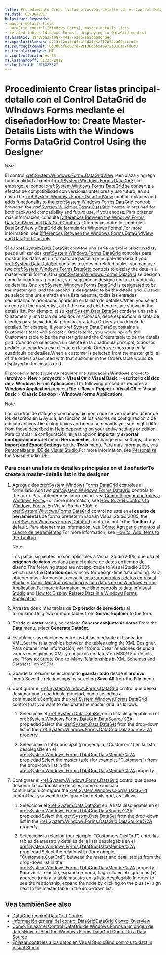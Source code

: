 ```yaml
---
title: Procedimiento Crear listas principal-detalle con el Control DataGrid de Windows Forms mediante el diseñador
ms.date: 03/30/2017
helpviewer_keywords:
- master-details lists
- DataGrid control [Windows Forms], master-details lists
- related tables [Windows Forms], displaying in DataGrid control
ms.assetid: 19438ba2-f687-4417-a2fb-ab1cd69d4ded
ms.openlocfilehash: 5773c52a1cedfe373d25d42ff78720368ecb7a5e
ms.sourcegitcommit: 6b308cf6d627d78ee36dbbae8972a310ac7fd6c8
ms.translationtype: MT
ms.contentlocale: es-ES
ms.lasthandoff: 01/23/2019
ms.locfileid: "54632782"
---
```

# <a name="how-to-create-master-details-lists-with-the-windows-forms-datagrid-control-using-the-designer"></a><span data-ttu-id="fc0a7-102">Procedimiento Crear listas principal-detalle con el Control DataGrid de Windows Forms mediante el diseñador</span><span class="sxs-lookup"><span data-stu-id="fc0a7-102">How to: Create Master-Details Lists with the Windows Forms DataGrid Control Using the Designer</span></span>

> [!NOTE]
>  <span data-ttu-id="fc0a7-103">El control <xref:System.Windows.Forms.DataGridView> reemplaza y agrega funcionalidad al control <xref:System.Windows.Forms.DataGrid>; sin embargo, el control <xref:System.Windows.Forms.DataGrid> se conserva a efectos de compatibilidad con versiones anteriores y uso futuro, en su caso.</span><span class="sxs-lookup"><span data-stu-id="fc0a7-103">The <xref:System.Windows.Forms.DataGridView> control replaces and adds functionality to the <xref:System.Windows.Forms.DataGrid> control; however, the <xref:System.Windows.Forms.DataGrid> control is retained for both backward compatibility and future use, if you choose.</span></span> <span data-ttu-id="fc0a7-104">Para obtener más información, consulte [Differences Between the Windows Forms DataGridView and DataGrid Controls](../../../../docs/framework/winforms/controls/differences-between-the-windows-forms-datagridview-and-datagrid-controls.md) (Diferencias entre los controles DataGridView y DataGrid de formularios Windows Forms).</span><span class="sxs-lookup"><span data-stu-id="fc0a7-104">For more information, see [Differences Between the Windows Forms DataGridView and DataGrid Controls](../../../../docs/framework/winforms/controls/differences-between-the-windows-forms-datagridview-and-datagrid-controls.md).</span></span>  
  
 <span data-ttu-id="fc0a7-105">Si su <xref:System.Data.DataSet> contiene una serie de tablas relacionadas, puede utilizar dos <xref:System.Windows.Forms.DataGrid> controles para mostrar los datos en un formato de pantalla principal-detallada.</span><span class="sxs-lookup"><span data-stu-id="fc0a7-105">If your <xref:System.Data.DataSet> contains a series of related tables, you can use two <xref:System.Windows.Forms.DataGrid> controls to display the data in a master-detail format.</span></span> <span data-ttu-id="fc0a7-106">Una <xref:System.Windows.Forms.DataGrid> se designa como la cuadrícula principal, y el segundo se designa como la cuadrícula de detalles.</span><span class="sxs-lookup"><span data-stu-id="fc0a7-106">One <xref:System.Windows.Forms.DataGrid> is designated to be the master grid, and the second is designated to be the details grid.</span></span> <span data-ttu-id="fc0a7-107">Cuando se selecciona una entrada en la lista maestra, todas las entradas secundarias relacionadas aparecen en la lista de detalles.</span><span class="sxs-lookup"><span data-stu-id="fc0a7-107">When you select an entry in the master list, all of the related child entries are shown in the details list.</span></span> <span data-ttu-id="fc0a7-108">Por ejemplo, si su <xref:System.Data.DataSet> contiene una tabla Customers y una tabla de pedidos relacionada, debe especificar la tabla de clientes para la cuadrícula principal y la tabla Orders y cuadrícula de detalles.</span><span class="sxs-lookup"><span data-stu-id="fc0a7-108">For example, if your <xref:System.Data.DataSet> contains a Customers table and a related Orders table, you would specify the Customers table to be the master grid and the Orders table to be the details grid.</span></span> <span data-ttu-id="fc0a7-109">Cuando se selecciona un cliente en la cuadrícula principal, todos los pedidos asociados a ese cliente en la tabla Orders se mostraría en la cuadrícula de detalles.</span><span class="sxs-lookup"><span data-stu-id="fc0a7-109">When a customer is selected from the master grid, all of the orders associated with that customer in the Orders table would be displayed in the details grid.</span></span>  
  
 <span data-ttu-id="fc0a7-110">El procedimiento siguiente requiere una **aplicación Windows** proyecto (**archivo** > **New** > **proyecto**  >  **Visual C#** o **Visual Basic** > **escritorio clásico de** > **Windows Forms Aplicación**).</span><span class="sxs-lookup"><span data-stu-id="fc0a7-110">The following procedure requires a **Windows Application** project (**File** > **New** > **Project** > **Visual C#** or **Visual Basic** > **Classic Desktop** > **Windows Forms Application**).</span></span>  
  
> [!NOTE]
>  <span data-ttu-id="fc0a7-111">Los cuadros de diálogo y comandos de menú que se ven pueden diferir de los descritos en la Ayuda, en función de los valores de configuración o de edición activos.</span><span class="sxs-lookup"><span data-stu-id="fc0a7-111">The dialog boxes and menu commands you see might differ from those described in Help depending on your active settings or edition.</span></span> <span data-ttu-id="fc0a7-112">Para cambiar la configuración, elija la opción **Importar y exportar configuraciones** del menú **Herramientas** .</span><span class="sxs-lookup"><span data-stu-id="fc0a7-112">To change your settings, choose **Import and Export Settings** on the **Tools** menu.</span></span> <span data-ttu-id="fc0a7-113">Para más información, vea [Personalizar el IDE de Visual Studio](/visualstudio/ide/personalizing-the-visual-studio-ide).</span><span class="sxs-lookup"><span data-stu-id="fc0a7-113">For more information, see [Personalize the Visual Studio IDE](/visualstudio/ide/personalizing-the-visual-studio-ide).</span></span>  
  
### <a name="to-create-a-master-details-list-in-the-designer"></a><span data-ttu-id="fc0a7-114">Para crear una lista de detalles principales en el diseñador</span><span class="sxs-lookup"><span data-stu-id="fc0a7-114">To create a master-details list in the designer</span></span>  
  
1.  <span data-ttu-id="fc0a7-115">Agregue dos <xref:System.Windows.Forms.DataGrid> controles al formulario.</span><span class="sxs-lookup"><span data-stu-id="fc0a7-115">Add two <xref:System.Windows.Forms.DataGrid> controls to the form.</span></span> <span data-ttu-id="fc0a7-116">Para obtener más información, vea [Cómo: Agregar controles a Windows Forms](../../../../docs/framework/winforms/controls/how-to-add-controls-to-windows-forms.md).</span><span class="sxs-lookup"><span data-stu-id="fc0a7-116">For more information, see [How to: Add Controls to Windows Forms](../../../../docs/framework/winforms/controls/how-to-add-controls-to-windows-forms.md).</span></span> <span data-ttu-id="fc0a7-117">En Visual Studio 2005, el <xref:System.Windows.Forms.DataGrid> control no está en el **cuadro de herramientas** de forma predeterminada.</span><span class="sxs-lookup"><span data-stu-id="fc0a7-117">In Visual Studio 2005, the <xref:System.Windows.Forms.DataGrid> control is not in the **Toolbox** by default.</span></span> <span data-ttu-id="fc0a7-118">Para obtener más información, vea [Cómo: Agregar elementos al cuadro de herramientas](https://msdn.microsoft.com/library/458e119e-17fe-450b-b889-e31c128bd7e0).</span><span class="sxs-lookup"><span data-stu-id="fc0a7-118">For more information, see [How to: Add Items to the Toolbox](https://msdn.microsoft.com/library/458e119e-17fe-450b-b889-e31c128bd7e0).</span></span>  
  
    > [!NOTE]
    >  <span data-ttu-id="fc0a7-119">Los pasos siguientes no son aplicables a Visual Studio 2005, que usa el **orígenes de datos** ventana para el enlace de datos en tiempo de diseño.</span><span class="sxs-lookup"><span data-stu-id="fc0a7-119">The following steps are not applicable to Visual Studio 2005, which uses the **Data Sources** window for design-time data binding.</span></span> <span data-ttu-id="fc0a7-120">Para obtener más información, consulte [enlazar controles a datos en Visual Studio](/visualstudio/data-tools/bind-controls-to-data-in-visual-studio) y [Cómo: Mostrar relacionados con datos en un Windows Forms Application](https://msdn.microsoft.com/library/60b1f1ec-6257-42ab-83f0-06d54ed364fd).</span><span class="sxs-lookup"><span data-stu-id="fc0a7-120">For more information, see [Bind controls to data in Visual Studio](/visualstudio/data-tools/bind-controls-to-data-in-visual-studio) and [How to: Display Related Data in a Windows Forms Application](https://msdn.microsoft.com/library/60b1f1ec-6257-42ab-83f0-06d54ed364fd).</span></span>  
  
2.  <span data-ttu-id="fc0a7-121">Arrastre dos o más tablas de **Explorador de servidores** al formulario.</span><span class="sxs-lookup"><span data-stu-id="fc0a7-121">Drag two or more tables from **Server Explorer** to the form.</span></span>  
  
3.  <span data-ttu-id="fc0a7-122">Desde el **datos** menú, seleccione **Generar conjunto de datos**.</span><span class="sxs-lookup"><span data-stu-id="fc0a7-122">From the **Data** menu, select **Generate DataSet**.</span></span>  
  
4.  <span data-ttu-id="fc0a7-123">Establecer las relaciones entre las tablas mediante el Diseñador XML.</span><span class="sxs-lookup"><span data-stu-id="fc0a7-123">Set the relationships between the tables using the XML Designer.</span></span> <span data-ttu-id="fc0a7-124">Para obtener más información, vea "Cómo: Crear relaciones de uno a varios en esquemas XML y conjuntos de datos"en MSDN.</span><span class="sxs-lookup"><span data-stu-id="fc0a7-124">For details, see "How to: Create One-to-Many Relationships in XML Schemas and Datasets" on MSDN.</span></span>  
  
5.  <span data-ttu-id="fc0a7-125">Guarde la relación seleccionando **guardar todo** desde el **archivo** menú.</span><span class="sxs-lookup"><span data-stu-id="fc0a7-125">Save the relationships by selecting **Save All** from the **File** menu.</span></span>  
  
6.  <span data-ttu-id="fc0a7-126">Configurar el <xref:System.Windows.Forms.DataGrid> control que desea designar como cuadrícula principal, como se indica a continuación:</span><span class="sxs-lookup"><span data-stu-id="fc0a7-126">Configure the <xref:System.Windows.Forms.DataGrid> control that you want to designate the master grid, as follows:</span></span>  
  
    1.  <span data-ttu-id="fc0a7-127">Seleccione el <xref:System.Data.DataSet> en la lista desplegable en el <xref:System.Windows.Forms.DataGrid.DataSource%2A> propiedad.</span><span class="sxs-lookup"><span data-stu-id="fc0a7-127">Select the <xref:System.Data.DataSet> from the drop-down list in the <xref:System.Windows.Forms.DataGrid.DataSource%2A> property.</span></span>  
  
    2.  <span data-ttu-id="fc0a7-128">Seleccione la tabla principal (por ejemplo, "Customers") en la lista desplegable en el <xref:System.Windows.Forms.DataGrid.DataMember%2A> propiedad.</span><span class="sxs-lookup"><span data-stu-id="fc0a7-128">Select the master table (for example, "Customers") from the drop-down list in the <xref:System.Windows.Forms.DataGrid.DataMember%2A> property.</span></span>  
  
7.  <span data-ttu-id="fc0a7-129">Configurar el <xref:System.Windows.Forms.DataGrid> control que desea designar la cuadrícula de detalles, como se indica a continuación:</span><span class="sxs-lookup"><span data-stu-id="fc0a7-129">Configure the <xref:System.Windows.Forms.DataGrid> control that you want to designate the details grid, as follows:</span></span>  
  
    1.  <span data-ttu-id="fc0a7-130">Seleccione el <xref:System.Data.DataSet> en la lista desplegable en el <xref:System.Windows.Forms.DataGrid.DataSource%2A> propiedad.</span><span class="sxs-lookup"><span data-stu-id="fc0a7-130">Select the <xref:System.Data.DataSet> from the drop-down list in the <xref:System.Windows.Forms.DataGrid.DataSource%2A> property.</span></span>  
  
    2.  <span data-ttu-id="fc0a7-131">Seleccione la relación (por ejemplo, "Customers.CustOrd") entre las tablas de maestro y detalles de la lista desplegable en el <xref:System.Windows.Forms.DataGrid.DataMember%2A> propiedad.</span><span class="sxs-lookup"><span data-stu-id="fc0a7-131">Select the relationship (for example, "Customers.CustOrd") between the master and detail tables from the drop-down list in the <xref:System.Windows.Forms.DataGrid.DataMember%2A> property.</span></span> <span data-ttu-id="fc0a7-132">Para ver la relación, expanda el nodo, haga clic en el signo más (**+**) aparece junto a la tabla maestra en la lista desplegable.</span><span class="sxs-lookup"><span data-stu-id="fc0a7-132">In order to see the relationship, expand the node by clicking on the plus (**+**) sign next to the master table in the drop-down list.</span></span>  
  
## <a name="see-also"></a><span data-ttu-id="fc0a7-133">Vea también</span><span class="sxs-lookup"><span data-stu-id="fc0a7-133">See also</span></span>
- [<span data-ttu-id="fc0a7-134">DataGrid (control)</span><span class="sxs-lookup"><span data-stu-id="fc0a7-134">DataGrid Control</span></span>](../../../../docs/framework/winforms/controls/datagrid-control-windows-forms.md)
- [<span data-ttu-id="fc0a7-135">Información general del control DataGrid</span><span class="sxs-lookup"><span data-stu-id="fc0a7-135">DataGrid Control Overview</span></span>](../../../../docs/framework/winforms/controls/datagrid-control-overview-windows-forms.md)
- [<span data-ttu-id="fc0a7-136">Cómo: Enlazar el Control DataGrid de Windows Forms a un origen de datos</span><span class="sxs-lookup"><span data-stu-id="fc0a7-136">How to: Bind the Windows Forms DataGrid Control to a Data Source</span></span>](../../../../docs/framework/winforms/controls/how-to-bind-the-windows-forms-datagrid-control-to-a-data-source.md)
- [<span data-ttu-id="fc0a7-137">Enlazar controles a los datos en Visual Studio</span><span class="sxs-lookup"><span data-stu-id="fc0a7-137">Bind controls to data in Visual Studio</span></span>](/visualstudio/data-tools/bind-controls-to-data-in-visual-studio)
